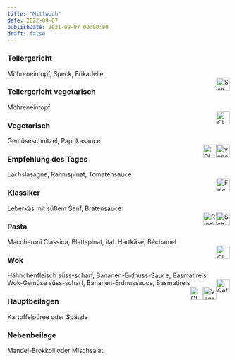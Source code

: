 ```yaml
---
title: "Mittwoch"
date: 2022-09-07
publishDate: 2021-09-07 00:00:00
draft: false
---
```

### Tellergericht  
<div class="flex-container">
<div>Möhreneintopf, Speck, Frikadelle</div><div margin-left="auto"><img loading="lazy" src="../images/Schwein.png" style="float:right;" alt="Schwein.png" height=30px></div></div>

### Tellergericht vegetarisch  
<div class="flex-container">
<div>Möhreneintopf</div><div margin-left="auto"><img loading="lazy" src="../images/OLV.png" style="float:right;" alt="OLV.png" height=30px></div></div>

### Vegetarisch  
<div class="flex-container">
<div>Gemüseschnitzel, Paprikasauce</div><div margin-left="auto"><img loading="lazy" src="../images/vegan.png" style="float:right;" alt="vegan.png" height=30px><img loading="lazy" src="../images/OLV.png" style="float:right;" alt="OLV.png" height=30px></div></div>

### Empfehlung des Tages  
<div class="flex-container">
<div>Lachslasagne, Rahmspinat, Tomatensauce</div><div margin-left="auto"><img loading="lazy" src="../images/Fisch.png" style="float:right;" alt="Fisch.png" height=30px></div></div>

### Klassiker  
<div class="flex-container">
<div>Leberkäs mit süßem Senf, Bratensauce</div><div margin-left="auto"><img loading="lazy" src="../images/Schwein.png" style="float:right;" alt="Schwein.png" height=30px><img loading="lazy" src="../images/Rind.png" style="float:right;" alt="Rind.png" height=30px></div></div>

### Pasta  
<div class="flex-container">
<div>Maccheroni Classica, Blattspinat, ital. Hartkäse, Béchamel</div><div margin-left="auto"><img loading="lazy" src="../images/OLV.png" style="float:right;" alt="OLV.png" height=30px></div></div>

### Wok  
<div class="flex-container">
<div>Hähnchenfleisch süss-scharf, Bananen-Erdnuss-Sauce, Basmatireis</div><div margin-left="auto"><img loading="lazy" src="../images/Geflügel.png" style="float:right;" alt="Geflügel.png" height=30px></div></div><div class="flex-container">
<div>Wok-Gemüse süss-scharf, Bananen-Erdnussauce, Basmatireis</div><div margin-left="auto"><img loading="lazy" src="../images/vegan.png" style="float:right;" alt="vegan.png" height=30px><img loading="lazy" src="../images/OLV.png" style="float:right;" alt="OLV.png" height=30px></div></div>

### Hauptbeilagen  
<div class="flex-container">
<div>Kartoffelpüree oder Spätzle </div><div margin-left="auto"></div></div>

### Nebenbeilage  
<div class="flex-container">
<div>Mandel-Brokkoli oder Mischsalat </div><div margin-left="auto"></div></div>

